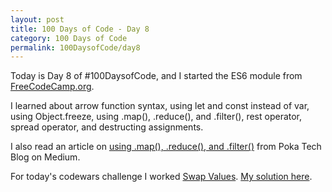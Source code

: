 ```yaml
---
layout: post
title: 100 Days of Code - Day 8
category: 100 Days of Code
permalink: 100DaysofCode/day8
---
```


Today is Day 8 of #100DaysofCode, and I started the ES6 module from [FreeCodeCamp.org](https://freecodecamp.org).

I learned about arrow function syntax, using let and const instead of var, using Object.freeze, using .map(), .reduce(), and .filter(), rest operator, spread operator, and destructing assignments.

I also read an article on [using .map(), .reduce(), and .filter()](https://medium.com/poka-techblog/simplify-your-javascript-use-map-reduce-and-filter-bd02c593cc2d) from Poka Tech Blog on Medium.

For today's codewars challenge I worked [Swap Values](https://www.codewars.com/kata/swap-values/train/javascript). [My solution here](https://github.com/oxhankey/codewars/blob/master/javascript/swap_values.js).

